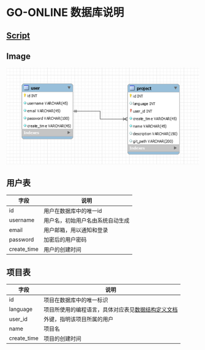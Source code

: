 # GO-ONLINE 数据库说明

## [Script](files/db/db.sql)

## Image

![db](images/db/db.png)

## 用户表

|字段|说明|
|-|-|
|id|用户在数据库中的唯一id|
|username|用户名，初始用户名由系统自动生成|
|email|用户邮箱，用以通知和登录|
|password|加密后的用户密码|
|create_time|用户的创建时间|

## 项目表

|字段|说明|
|-|-|
|id|项目在数据库中的唯一标识|
|language|项目所使用的编程语言，具体对应表见[数据结构定义文档](02_数据结构定义文档.md)|
|user_id|外键，指明该项目所属的用户|
|name|项目名|
|create_time|项目的创建时间|